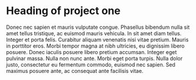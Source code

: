 # Heading of project one
Donec nec sapien et mauris vulputate congue. Phasellus bibendum nulla sit amet tellus tristique, ac euismod mauris vehicula. In sit amet diam tellus. Integer et porta felis. Curabitur aliquam venenatis nisi vitae pretium. Mauris in porttitor eros. Morbi tempor magna at nibh ultricies, eu dignissim libero posuere. Donec iaculis posuere libero pretium accumsan. Integer eget pulvinar massa. Nulla non nunc ante. Morbi eget porta turpis. Nulla dolor justo, consectetur eu fermentum commodo, euismod nec sapien. Sed maximus posuere ante, ac consequat ante facilisis vitae. 

